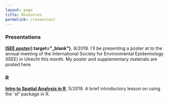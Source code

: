```yaml
---
layout: page
title: Resources
permalink: /resources/
---
```


### Presentations

**[ISEE poster](resources/2019.08_isee2019.html){:target="_blank"}**, 8/2019. I'll be presenting a poster at to the annual meeting of the International Society for Environmental Epidemiology (ISEE) in Utrecht this month. My poster and supplementary materials are posted here.

### R

**[Intro to Spatial Analysis in R](https://github.com/djxgonzalez/spatial-analysis-r)**, 5/2019. A brief introductory lesson on using the 'sf' package in R.

